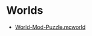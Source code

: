 # Worlds
* [World-Mod-Puzzle.mcworld](https://www.mediafire.com/file/vsxk3x5ipuank5z/World-Mod-Puzzle.mcworld/file "World-Mod-Puzzle.mcworld")
